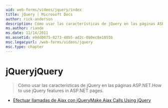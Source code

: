 ```yaml
---
uid: web-forms/videos/jquery/index
title: jQuery | Microsoft Docs
author: rick-anderson
description: Cómo usar las características de jQuery en las páginas ASP.NET.
ms.author: riande
ms.date: 11/14/2011
ms.assetid: e9dd0075-0273-48b5-ad2c-0b0ec8e1055b
msc.legacyurl: /web-forms/videos/jquery
msc.type: chapter
---
```

<a name="jquery"></a><span data-ttu-id="8fff4-103">jQuery</span><span class="sxs-lookup"><span data-stu-id="8fff4-103">jQuery</span></span>
====================
> <span data-ttu-id="8fff4-104">Cómo usar las características de jQuery en las páginas ASP.NET.</span><span class="sxs-lookup"><span data-stu-id="8fff4-104">How to use jQuery features in ASP.NET pages.</span></span>


- [<span data-ttu-id="8fff4-105">Efectuar llamadas de Ajax con jQuery</span><span class="sxs-lookup"><span data-stu-id="8fff4-105">Make Ajax Calls Using jQuery</span></span>](how-do-i-make-ajax-calls-using-jquery.md)
